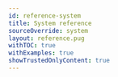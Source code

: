 ```yaml
---
id: reference-system
title: System reference
sourceOverride: system
layout: reference.pug
withTOC: true
withExamples: true
showTrustedOnlyContent: true
---
```

